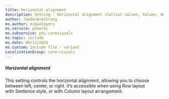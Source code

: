 ```yaml
---
title: Horizontal alignment
description: Setting - Horizontal alignment (Callout values, Values, Horizontal alignment)
author: JaedenArmstrong
ms.author: miguelmyers
ms.service: powerbi
ms.subservice: pbi-corevisuals
ms.topic: include
ms.date: 06/13/2024
ms.custom: include file - variant
LocalizationGroup: core-visuals
---
```

##### Horizontal alignment

This setting controls the horizontal alignment, allowing you to choose between left, center, or right. It’s accessible when using Row layout with Sentence style, or with Column layout arrangement.
